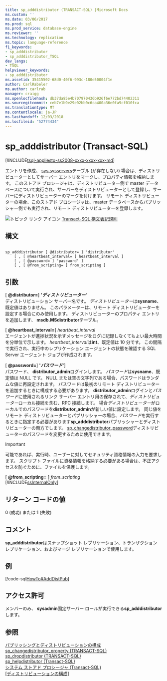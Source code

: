 ```yaml
---
title: sp_adddistributor (TRANSACT-SQL) |Microsoft Docs
ms.custom: ''
ms.date: 03/06/2017
ms.prod: sql
ms.prod_service: database-engine
ms.reviewer: ''
ms.technology: replication
ms.topic: language-reference
f1_keywords:
- sp_adddistributor
- sp_adddistributor_TSQL
dev_langs:
- TSQL
helpviewer_keywords:
- sp_adddistributor
ms.assetid: 35415502-68d0-40f6-993c-180e50004f1e
author: CarlRabeler
ms.author: carlrab
manager: craigg
ms.openlocfilehash: db37da85e4b707970436b926f6e772bd74402311
ms.sourcegitcommit: ceb7e1b9e29e02bb0c6ca400a36e0fa9cf010fca
ms.translationtype: MT
ms.contentlocale: ja-JP
ms.lasthandoff: 12/03/2018
ms.locfileid: "52774434"
---
```

# <a name="spadddistributor-transact-sql"></a>sp_adddistributor (Transact-SQL)
[!INCLUDE[tsql-appliesto-ss2008-xxxx-xxxx-xxx-md](../../includes/tsql-appliesto-ss2008-xxxx-xxxx-xxx-md.md)]

  エントリを作成、 [sys.sysservers](../../relational-databases/system-compatibility-views/sys-sysservers-transact-sql.md)テーブル (が存在しない) 場合は、ディストリビューターとしてサーバー エントリをマークし、プロパティ情報を格納します。 このストアド プロシージャは、ディストリビューター側で master データベースについて実行され、サーバーをディストリビューターとして登録し、サーバーにディストリビューターのマークを付けます。 リモート ディストリビューターの場合、このストアド プロシージャは、master データベースからパブリッシャー側でも実行され、リモート ディストリビューターを登録します。  
  
 ![トピック リンク アイコン](../../database-engine/configure-windows/media/topic-link.gif "トピック リンク アイコン") [Transact-SQL 構文表記規則](../../t-sql/language-elements/transact-sql-syntax-conventions-transact-sql.md)  
  
## <a name="syntax"></a>構文  
  
```  
  
sp_adddistributor [ @distributor= ] 'distributor'   
    [ , [ @heartbeat_interval= ] heartbeat_interval ]   
    [ , [ @password= ] 'password' ]   
    [ , [ @from_scripting= ] from_scripting ]  
```  
  
## <a name="arguments"></a>引数  
 [  **@distributor=**] **'***ディストリビューター***'**  
 ディストリビューション サーバー名です。 *ディストリビューター*は**sysname**、既定値はありません。 このパラメーターは、リモート ディストリビューターを設定する場合にのみ使用します。 ディストリビューターのプロパティ エントリを追加します、 **msdb.MSdistributor**テーブル。  
  
 [  **@heartbeat_interval=**] *heartbeat_interval*  
 エージェントが進捗状況を示すメッセージをログに記録しなくてもよい最大時間を分単位で示します。 *heartbeat_interval*は**int**、既定値は 10 分です。 この間隔で実行され、実行中のレプリケーション エージェントの状態を確認する SQL Server エージェント ジョブが作成されます。  
  
 [  **@password=**] **'***パスワード***'**]  
 パスワード、 **distributor_admin**ログインします。 *パスワード*は**sysname**、既定値は NULL です。 NULL または空の文字列である場合、パスワードはランダムな値に再設定されます。 パスワードは最初のリモート ディストリビューターを追加するときに構成する必要があります。 **distributor_admin**ログインと*パスワード*に使用されるリンク サーバー エントリ用の保存されて、*ディストリビューター*ローカル接続を含む、RPC 接続します。 場合*ディストリビューター*がローカルでのパスワードを**distributor_admin**が新しい値に設定します。 同じ値をリモート ディストリビューターとパブリッシャーの場合、*パスワード*を実行するときに指定する必要があります**sp_adddistributor**パブリッシャーとディストリビューターの両方でします。 [sp_changedistributor_password](../../relational-databases/system-stored-procedures/sp-changedistributor-password-transact-sql.md)ディストリビューターのパスワードを変更するために使用できます。  
  
> [!IMPORTANT]  
>  可能であれば、実行時、ユーザーに対してセキュリティ資格情報の入力を要求します。 スクリプト ファイルに資格情報を格納する必要がある場合は、不正アクセスを防ぐために、ファイルを保護します。  
  
 [  **@from_scripting=** ] *from_scripting*  
 [!INCLUDE[ssInternalOnly](../../includes/ssinternalonly-md.md)]  
  
## <a name="return-code-values"></a>リターン コードの値  
 0 (成功) または 1 (失敗)  
  
## <a name="remarks"></a>コメント  
 **sp_adddistributor**はスナップショット レプリケーション、トランザクション レプリケーション、およびマージ レプリケーションで使用します。  
  
## <a name="example"></a>例  
 [!code-sql[HowTo#AddDistPub](../../relational-databases/replication/codesnippet/tsql/sp-adddistributor-transa_1.sql)]  
  
## <a name="permissions"></a>アクセス許可  
 メンバーのみ、 **sysadmin**固定サーバー ロールが実行できる**sp_adddistributor**します。  
  
## <a name="see-also"></a>参照  
 [パブリッシングとディストリビューションの構成](../../relational-databases/replication/configure-publishing-and-distribution.md)   
 [sp_changedistributor_property &#40;TRANSACT-SQL&#41;](../../relational-databases/system-stored-procedures/sp-changedistributor-property-transact-sql.md)   
 [sp_dropdistributor &#40;TRANSACT-SQL&#41;](../../relational-databases/system-stored-procedures/sp-dropdistributor-transact-sql.md)   
 [sp_helpdistributor &#40;Transact-SQL&#41;](../../relational-databases/system-stored-procedures/sp-helpdistributor-transact-sql.md)   
 [システム ストアド プロシージャ &#40;Transact-SQL&#41;](../../relational-databases/system-stored-procedures/system-stored-procedures-transact-sql.md)   
 [[ディストリビューションの構成]](../../relational-databases/replication/configure-distribution.md)  
  
  

